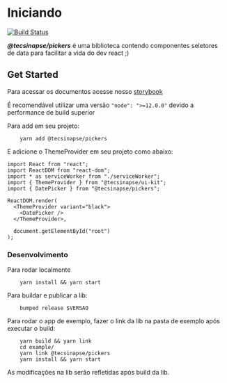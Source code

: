 # Iniciando

[![Build Status](https://travis-ci.org/tecsinapse/pickers.svg?branch=master)](https://travis-ci.org/tecsinapse/pickers)



***@tecsinapse/pickers*** é uma biblioteca contendo componentes seletores de data para facilitar a vida do dev react ;)

## Get Started

Para acessar os documentos acesse nosso [storybook](https://github.com/tecsinapse/pickers)

É recomendável utilizar uma versão `"node": ">=12.0.0"` devido a performance de build superior

Para add em seu projeto:
```
    yarn add @tecsinapse/pickers
```

E adicione o ThemeProvider em seu projeto como abaixo:

```
import React from "react";
import ReactDOM from "react-dom";
import * as serviceWorker from "./serviceWorker";
import { ThemeProvider } from "@tecsinapse/ui-kit";
import { DatePicker } from "@tecsinapse/pickers";

ReactDOM.render(
  <ThemeProvider variant="black">
    <DatePicker />
  </ThemeProvider>,

  document.getElementById("root")
);
```

### Desenvolvimento

Para rodar localmente
```
    yarn install && yarn start
```

Para buildar e publicar a lib:
```
    bumped release $VERSAO
```

Para rodar o app de exemplo, fazer o link da lib na pasta de exemplo após executar o build:
```
    yarn build && yarn link
    cd example/
    yarn link @tecsinapse/pickers
    yarn install && yarn start
```

As modificações na lib serão refletidas após build da lib.
